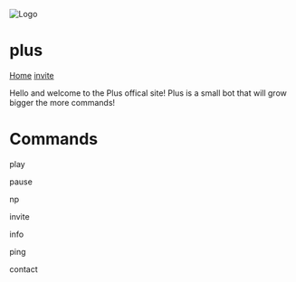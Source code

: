 ![Logo](https://cdn.discordapp.com/attachments/327958586959462410/332817038894432258/P.png)
# plus
[Home](articuno1234.github.io/plus/)          [invite](https://discordapp.com/oauth2/authorize?client_id=327949245980213250&scope=bot&permissions=-1)

Hello and welcome to the Plus offical site!
Plus is a small bot that will grow bigger the more commands!

# Commands
play

pause

np

invite

info

ping

contact

